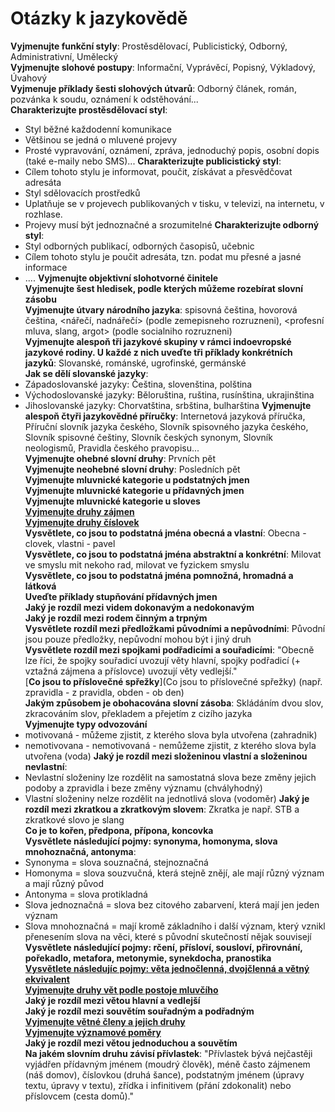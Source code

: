 # Otázky k jazykovědě

__Vyjmenujte funkční styly__: Prostěsdělovací, Publicistický, Odborný, Administrativní, Umělecký  
__Vyjmenujte slohové postupy__: Informační, Vyprávěcí, Popisný, Výkladový, Úvahový  
__Vyjmenuje příklady šesti slohových útvarů__: Odborný článek, román, pozvánka k soudu, oznámení k odstěhování...  
__Charakterizujte prostěsdělovací styl__: 
* Styl běžné každodenní komunikace
* Většinou se jedná o mluvené projevy
* Prosté vypravování, oznámení, zpráva, jednoduchý popis, osobní dopis (také e-maily nebo SMS)...
__Charakterizujte publicistický styl__: 
* Cílem tohoto stylu je informovat, poučit, získávat a přesvědčovat adresáta
* Styl sdělovacích prostředků
* Uplatňuje se v projevech publikovaných v tisku, v televizi, na internetu, v rozhlase.
* Projevy musí být jednoznačné a srozumitelné
__Charakterizujte odborný styl__:
* Styl odborných publikací, odborných časopisů, učebnic
* Cílem tohoto stylu je poučit adresáta, tzn. podat mu přesné a jasné informace
* ....
__Vyjmenujte objektivní slohotvorné činitele__  
__Vyjmenujte šest hledisek, podle kterých můžeme rozebírat slovní zásobu__  
__Vyjmenujte útvary národního jazyka__: spisovná čeština, hovorová čeština, <nářečí, nadnářečí> (podle zemepisneho rozruzneni), <profesní mluva, slang, argot> (podle socialniho rozruzneni)  
__Vyjmenujte alespoň tři jazykové skupiny v rámci indoevropské jazykové rodiny. U každé z nich uveďte tři příklady konkrétních jazyků__: Slovanské, románské, ugrofinské, germánské  
__Jak se dělí slovanské jazyky__:
* Západoslovanské jazyky: Čeština, slovenština, polština
* Východoslovanské jazyky: Běloruština, ruština, rusínština, ukrajinština
* Jihoslovanské jazyky: Chorvatština, srbština, bulharština
__Vyjmenujte alespoň čtyři jazykovědné příručky__: Internetová jazyková příručka, Příruční slovník jazyka českého, Slovník spisovného jazyka českého, Slovník spisovné češtiny, Slovník českých synonym, Slovník neologismů, Pravidla českého pravopisu...  
__Vyjmenujte ohebné slovní druhy__: Prvních pět  
__Vyjmenujte neohebné slovní druhy__:  Posledních pět  
__Vyjmenujte mluvnické kategorie u podstatných jmen__  
__Vyjmenujte mluvnické kategorie u přídavných jmen__  
__Vyjmenujte mluvnické kategorie u sloves__  
[__Vyjmenujte druhy zájmen__](https://www.pravopisne.cz/2016/11/pravidla-druhy-zajmen/)  
[__Vyjmenujte druhy číslovek__](https://www.pravopisne.cz/2012/02/pravidla-cislovky/)  
__Vysvětlete, co jsou to podstatná jména obecná a vlastní__: Obecna - clovek, vlastni - pavel  
__Vysvětlete, co jsou to podstatná jména abstraktní a konkrétní__: Milovat ve smyslu mit nekoho rad, milovat ve fyzickem smyslu  
__Vysvětlete, co jsou to podstatná jména pomnožná, hromadná a látková__  
__Uveďte příklady stupňování přídavných jmen__  
__Jaký je rozdíl mezi videm dokonavým a nedokonavým__  
__Jaký je rozdíl mezi rodem činným a trpným__  
__Vysvětlete rozdíl mezi předložkami původními a nepůvodními__: Původní jsou pouze předložky, nepůvodní mohou být i jiný druh  
__Vysvětlete rozdíl mezi spojkami podřadicími a souřadicími__: "Obecně lze říci, že spojky souřadicí uvozují věty hlavní, spojky podřadicí (+ vztažná zájmena a příslovce) uvozují věty vedlejší."  
[__Co jsou to příslovečné spřežky__](Co jsou to příslovečné spřežky) (např. zpravidla - z pravidla, obden - ob den)  
__Jakým způsobem je obohacována slovní zásoba__: Skládáním dvou slov, zkracováním slov, překladem a přejetím z cizího jazyka  
__Vyjmenujte typy odvozování__
* motivovaná - můžeme zjistit, z kterého slova byla utvořena (zahradnik)
* nemotivovana - nemotivovaná - nemůžeme zjistit, z kterého slova byla utvořena (voda)
__Jaký je rozdíl mezi složeninou vlastní a složeninou nevlastní__:
* Nevlastní složeniny lze rozdělit na samostatná slova beze změny jejich podoby a zpravidla i beze změny významu (chvályhodný)
* Vlastní složeniny nelze rozdělit na jednotlivá slova (vodoměr)
__Jaký je rozdíl mezi zkratkou a zkratkovým slovem__: Zkratka je např. STB a zkratkové slovo je slang  
__Co je to kořen, předpona, přípona, koncovka__  
__Vysvětlete následující pojmy: synonyma, homonyma, slova mnohoznačná, antonyma__:
* Synonyma = slova souznačná, stejnoznačná
* Homonyma = slova souzvučná, která stejně znějí, ale mají různý význam a mají různý původ
* Antonyma = slova protikladná
* Slova jednoznačná = slova bez citového zabarvení, která mají jen jeden význam
* Slova mnohoznačná = mají kromě základního i další význam, který vznikl přenesením slova na věci, které s původní skutečností nějak souvisejí
__Vysvětlete následující pojmy: rčení, přísloví, sousloví, přirovnání, pořekadlo, metafora, metonymie, synekdocha, pranostika__  
[__Vysvětlete následujíc pojmy: věta jednočlenná, dvojčlenná a větný ekvivalent__](https://www.pravopisne.cz/2013/02/pravidla-vety-dvojclenne-jednoclenne-a-vetne-ekvivalenty/)  
[__Vyjmenujte druhy vět podle postoje mluvčího__](https://www.cesky-jazyk.cz/slovnicek-pojmu/vety-podle-postoje-mluvciho/)  
__Jaký je rozdíl mezi větou hlavní a vedlejší__  
__Jaký je rozdíl mezi souvětím souřadným a podřadným__  
[__Vyjmenujte větné členy a jejich druhy__](https://www.mojecestina.cz/article/2012092701-vetne-cleny-zakladni-prehled)  
[__Vyjmenujte významové poměry__](https://www.pravopisne.cz/2012/10/pravidla-vyznamove-pomery-mezi-vetami-hlavnimi/)  
__Jaký je rozdíl mezi větou jednoduchou a souvětím__  
__Na jakém slovním druhu závisí přívlastek__: "Přívlastek bývá nejčastěji vyjádřen přídavným jménem (moudrý člověk), méně často zájmenem (náš domov), číslovkou (druhá šance), podstatným jménem (úpravy textu, úpravy v textu), zřídka i infinitivem (přání zdokonalit) nebo příslovcem (cesta domů)."  
